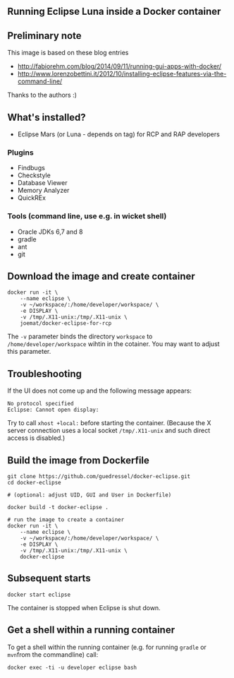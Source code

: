 Running Eclipse Luna inside a Docker container
---------------------------------------------

## Preliminary note

This image is based on these blog entries

* http://fabiorehm.com/blog/2014/09/11/running-gui-apps-with-docker/ 
* http://www.lorenzobettini.it/2012/10/installing-eclipse-features-via-the-command-line/

Thanks to the authors :)

## What's installed?

* Eclipse Mars (or Luna - depends on tag) for RCP and RAP developers

### Plugins

 * Findbugs
 * Checkstyle
 * Database Viewer
 * Memory Analyzer
 * QuickREx
 
### Tools (command line, use e.g. in wicket shell)

 * Oracle JDKs 6,7 and 8
 * gradle
 * ant
 * git

## Download the image and create container

    docker run -it \
        --name eclipse \
        -v ~/workspace/:/home/developer/workspace/ \
        -e DISPLAY \
        -v /tmp/.X11-unix:/tmp/.X11-unix \
        joemat/docker-eclipse-for-rcp

The `-v` parameter binds the directory `workspace` to `/home/developer/workspace` wihtin in the cotainer. You may want to adjust this parameter.

## Troubleshooting

If the UI does not come up and the following message appears:

    No protocol specified
    Eclipse: Cannot open display:

Try to call `xhost +local:` before starting the container. (Because the X server connection uses a local socket `/tmp/.X11-unix` and such direct access is disabled.)

## Build the image from Dockerfile

    git clone https://github.com/guedressel/docker-eclipse.git
    cd docker-eclipse
   
    # (optional: adjust UID, GUI and User in Dockerfile)

    docker build -t docker-eclipse .
   
    # run the image to create a container
    docker run -it \
		--name eclipse \
	    -v ~/workspace/:/home/developer/workspace/ \
        -e DISPLAY \
        -v /tmp/.X11-unix:/tmp/.X11-unix \
        docker-eclipse

## Subsequent starts 

    docker start eclipse

The container is stopped when Eclipse is shut down.

## Get a shell within a running container

To get a shell within the running container (e.g. for running `gradle` or `mvn`from the commandline) call:

    docker exec -ti -u developer eclipse bash 


